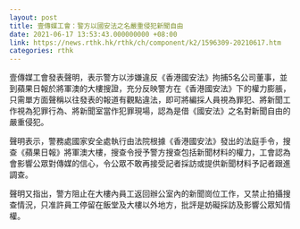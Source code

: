 ```yaml
---
layout: post
title: 壹傳媒工會：警方以國安法之名嚴重侵犯新聞自由
date: 2021-06-17 13:53:43.000000000 +08:00
link: https://news.rthk.hk/rthk/ch/component/k2/1596309-20210617.htm
categories: rthk
---
```


壹傳媒工會發表聲明，表示警方以涉嫌違反《香港國安法》拘捕5名公司董事，並到蘋果日報於將軍澳的大樓搜證，充分反映警方在《香港國安法》下的權力膨脹，只需單方面聲稱以往發表的報道有觀點違法，即可將編採人員視為罪犯、將新聞工作視為犯罪行為、將新聞室當作犯罪現場，認為是借《國安法》之名對新聞自由的嚴重侵犯。

聲明表示，警務處國家安全處執行由法院根據《香港國安法》發出的法庭手令，搜查《蘋果日報》將軍澳大樓，搜查令授予警方搜查包括新聞材料的權力，工會認為會影響公眾對傳媒的信心，令公眾不敢再接受記者採訪或提供新聞材料予記者跟進調查。

聲明又指出，警方阻止在大樓內員工返回辦公室內的新聞崗位工作，又禁止拍攝搜查情況，只准許員工停留在飯堂及大樓以外地方，批評是妨礙採訪及影響公眾知情權。
